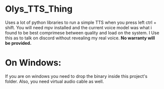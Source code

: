 # Olys_TTS_Thing
Uses a lot of python libraries to run a simple TTS when you press left ctrl + shift. You will need mpv installed and the current voice model was what i found to be best comprimese between quality and load on the system. 
I Use this as to talk on discord without revealing my real voice. **No warranty will be provided.**

# On Windows:
If you are on windows you need to drop the binary inside this project's folder. Also, you need virtual audio cable as well.
